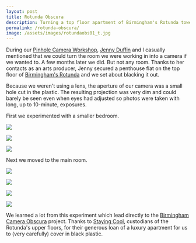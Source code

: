```yaml
---
layout: post
title: Rotunda Obscura
description: Turning a top floor apartment of Birmingham's Rotunda tower into a giant camera with Jenny Duffin.
permalink: /rotunda-obscura/
image: /assets/images/rotundaobs01_t.jpg
---
```


During our [Pinhole Camera Workshop](http://art.peteashton.com/BAF-pinhole/), [Jenny Duffin](http://www.jennyduffin.com) and I casually mentioned that we could turn the room we were working in into a camera if we wanted to. A few months later we did. But not any room. Thanks to her contacts as an arts producer, Jenny secured a penthouse flat on the top floor of [Birmingham's Rotunda](https://en.wikipedia.org/wiki/Rotunda_(Birmingham)) and we set about blacking it out. 

Because we weren't using a lens, the aperture of our camera was a small hole cut in the plastic. The resulting projection was very dim and could barely be seen even when eyes had adjusted so photos were taken with long, up to 10-minute, exposures. 

First we experimented with a smaller bedroom. 

![](http://art.peteashton.com/assets/images/rotundaobs01.jpg)

![](http://art.peteashton.com/assets/images/rotundaobs02.jpg)

![](http://art.peteashton.com/assets/images/rotundaobs03.jpg)

Next we moved to the main room.

![](http://art.peteashton.com/assets/images/rotundaobs04.jpg)

![](http://art.peteashton.com/assets/images/rotundaobs05.jpg)

![](http://art.peteashton.com/assets/images/rotundaobs06.jpg)

![](http://art.peteashton.com/assets/images/rotundaobs07.jpg)

We learned a lot from this experiment which lead directly to the [Birmingham Camera Obscura](http://bhamobscura.com) project. Thanks to [Staying Cool](https://www.stayingcool.com), custodians of the Rotunda's upper floors, for their generous loan of a luxury apartment for us to (very carefully) cover in black plastic.




